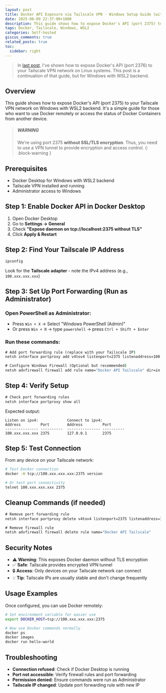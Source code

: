 ```yaml
---
layout: post
title: Docker API Exposure via Tailscale VPN - Windows Setup Guide (with WSL2 Backend)
date: 2025-06-09 22:37:00+1000
description: This guide shows how to expose Docker's API (port 2375) to your Tailscale VPN network on Windows with WSL2 backend.
tags: Docker, Tailscale, Windows, WSL2
categories: Self-hosted
giscus_comments: true
related_posts: true
toc:
  sidebar: right
---
```


> In [last post](/blog/2025/Docker-API-Exposure-Linux), I've shown how to expose Docker's API (port 2376) to your Tailscale VPN network on Linux systems. This post is a continuation of that guide, but for Windows with WSL2 backend.

## Overview

This guide shows how to expose Docker's API (port 2375) to your Tailscale VPN network on Windows with WSL2 backend. It's a simple guide for those who want to use Docker remotely or access the status of Docker Containers from another device.

> ##### WARNING
>
> We're using port 2375 **without SSL/TLS encryption**. Thus, you need to use a VPN tunnel to provide encryption and access control.
{: .block-warning }

## Prerequisites

- Docker Desktop for Windows with WSL2 backend
- Tailscale VPN installed and running
- Administrator access to Windows

## Step 1: Enable Docker API in Docker Desktop

1. Open Docker Desktop
2. Go to **Settings → General**
3. Check **"Expose daemon on tcp://localhost:2375 without TLS"**
4. Click **Apply & Restart**

## Step 2: Find Your Tailscale IP Address

```cmd
ipconfig
```
Look for the **Tailscale adapter** - note the IPv4 address (e.g., `100.xxx.xxx.xxx`)

## Step 3: Set Up Port Forwarding (Run as Administrator)

### Open PowerShell as Administrator:

- Press `Win + X` → Select "Windows PowerShell (Admin)"
- Or press `Win + R` → type `powershell` → press `Ctrl + Shift + Enter`

### Run these commands:

```cmd
# Add port forwarding rule (replace with your Tailscale IP)
netsh interface portproxy add v4tov4 listenport=2375 listenaddress=100.xxx.xxx.xxx connectport=2375 connectaddress=127.0.0.1

# Configure Windows Firewall (Optional but recommended)
netsh advfirewall firewall add rule name="Docker API Tailscale" dir=in action=allow protocol=TCP localport=2375
```

## Step 4: Verify Setup

```cmd
# Check port forwarding rules
netsh interface portproxy show all
```

Expected output:
```
Listen on ipv4:             Connect to ipv4:
Address         Port        Address         Port
--------------- ----------  --------------- ----------
100.xxx.xxx.xxx 2375        127.0.0.1       2375
```

## Step 5: Test Connection

From any device on your Tailscale network:
```bash
# Test Docker connection
docker -H tcp://100.xxx.xxx.xxx:2375 version

# Or test port connectivity
telnet 100.xxx.xxx.xxx 2375
```

## Cleanup Commands (if needed)

```cmd
# Remove port forwarding rule
netsh interface portproxy delete v4tov4 listenport=2375 listenaddress=100.xxx.xxx.xxx

# Remove firewall rule
netsh advfirewall firewall delete rule name="Docker API Tailscale"
```

## Security Notes

- ⚠️ **Warning**: This exposes Docker daemon without TLS encryption
- ✅ **Safe**: Tailscale provides encrypted VPN tunnel
- 🔒 **Access**: Only devices on your Tailscale network can connect
- 💡 **Tip**: Tailscale IPs are usually stable and don't change frequently

## Usage Examples

Once configured, you can use Docker remotely:
```bash
# Set environment variable for easier use
export DOCKER_HOST=tcp://100.xxx.xxx.xxx:2375

# Now use Docker commands normally
docker ps
docker images
docker run hello-world
```

## Troubleshooting

- **Connection refused**: Check if Docker Desktop is running
- **Port not accessible**: Verify firewall rules and port forwarding
- **Permission denied**: Ensure commands were run as Administrator
- **Tailscale IP changed**: Update port forwarding rule with new IP